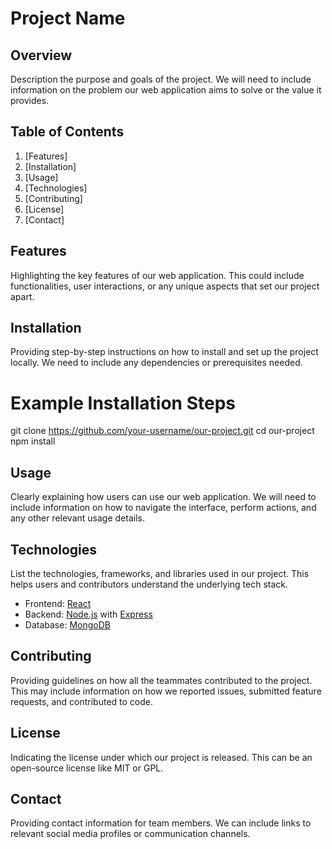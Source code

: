 # Project Name

## Overview

Description the purpose and goals of the project. We will need to include information on the problem our web application aims to solve or the value it provides.

## Table of Contents

1. [Features]
2. [Installation]
3. [Usage]
4. [Technologies]
5. [Contributing]
6. [License]
7. [Contact]

## Features

Highlighting the key features of our  web application. This could include functionalities, user interactions, or any unique 
aspects that set our project apart.

## Installation

Providing step-by-step instructions on how to install and set up the project locally. We need to include any dependencies or prerequisites 
needed.

# Example Installation Steps
git clone https://github.com/your-username/our-project.git
cd our-project
npm install


## Usage

Clearly explaining how users can use our web application. We will need to include information on how to navigate the interface, perform 
actions, and any other relevant usage details.

## Technologies

List the technologies, frameworks, and libraries used in our project. This helps users and contributors understand the 
underlying tech stack.

- Frontend: [React](https://reactjs.org/)
- Backend: [Node.js](https://nodejs.org/) with [Express](https://expressjs.com/)
- Database: [MongoDB](https://www.mongodb.com/)

## Contributing

Providing guidelines on how all the teammates contributed to the project. This may include information on how we reported issues, submitted 
feature requests, and contributed to code.

## License

Indicating the license under which our project is released. This can be an open-source license like MIT or GPL.

## Contact

Providing contact information for team members. We can include links to relevant social media profiles or 
communication channels.


